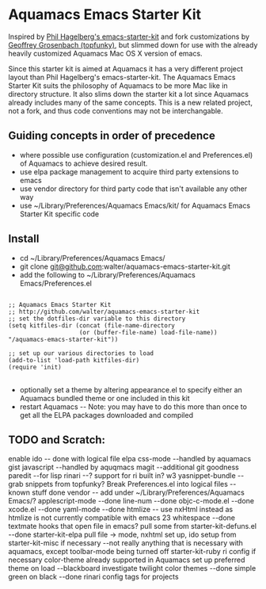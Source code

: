 # Aquamacs Emacs Starter Kit

Inspired by [Phil Hagelberg's emacs-starter-kit](http://github.com/technomancy/emacs-starter-kit/tree/master) and fork customizations by [Geoffrey Grosenbach (topfunky)](http://github.com/topfunky/emacs-starter-kit/tree/master), but slimmed down for use with the already heavily customized Aquamacs Mac OS X version of emacs.

Since this starter kit is aimed at Aquamacs it has a very different project layout than Phil Hagelberg's emacs-starter-kit. The Aquamacs Emacs Starter Kit suits the philosophy of Aquamacs to be more Mac like in directory structure. It also slims down the starter kit a lot since Aquamacs already includes many of the same concepts.  This is a new related project, not a fork, and thus code conventions may not be interchangable.

## Guiding concepts in order of precedence

* where possible use configuration (customization.el and Preferences.el) of Aquamacs to achieve desired result.
* use elpa package management to acquire third party extensions to emacs
* use vendor directory for third party code that isn't available any other way
* use ~/Library/Preferences/Aquamacs Emacs/kit/ for Aquamacs Emacs Starter Kit specific code

## Install

* cd ~/Library/Preferences/Aquamacs Emacs/
* git clone git@github.com:walter/aquamacs-emacs-starter-kit.git
* add the following to ~/Library/Preferences/Aquamacs Emacs/Preferences.el

<pre>
<code>
;; Aquamacs Emacs Starter Kit
;; http://github.com/walter/aquamacs-emacs-starter-kit
;; set the dotfiles-dir variable to this directory
(setq kitfiles-dir (concat (file-name-directory
                    (or (buffer-file-name) load-file-name)) "/aquamacs-emacs-starter-kit"))

;; set up our various directories to load
(add-to-list 'load-path kitfiles-dir)
(require 'init)
</code>
</pre>

* optionally set a theme by altering appearance.el to specify either an Aquamacs bundled theme or one included in this kit
* restart Aquamacs -- Note: you may have to do this more than once to get all the ELPA packages downloaded and compiled

## TODO and Scratch:

enable ido -- done with logical file
elpa
        css-mode --handled by aquamacs
        gist
        javascript --handled by aquqmacs
        magit --additional git goodness
	paredit --for lisp
        rinari --? support for ri built in?
        w3
        yasnippet-bundle -- grab snippets from topfunky?
Break Preferences.el into logical files -- known stuff done
vendor -- add under ~/Library/Preferences/Aquamacs Emacs/?
       applescript-mode --done
       line-num --done
       objc-c-mode.el --done
       xcode.el --done
       yaml-mode --done
       htmlize -- use nxHtml instead as htmlize is not currently compatible with emacs 23
       whitespace --done
       textmate hooks that open file in emacs?
       pull some from starter-kit-defuns.el --done
       starter-kit-elpa
       pull file ->  mode, nxhtml set up, ido setup from
       starter-kit-misc if necessary --not really anything that is necessary with aquamacs, except toolbar-mode being turned off
       starter-kit-ruby ri config if necessary
color-theme already supported in Aquamacs
            set up preferred theme on load --blackboard
            investigate twilight
       color themes --done
       simple green on black --done
rinari config
      tags for projects

